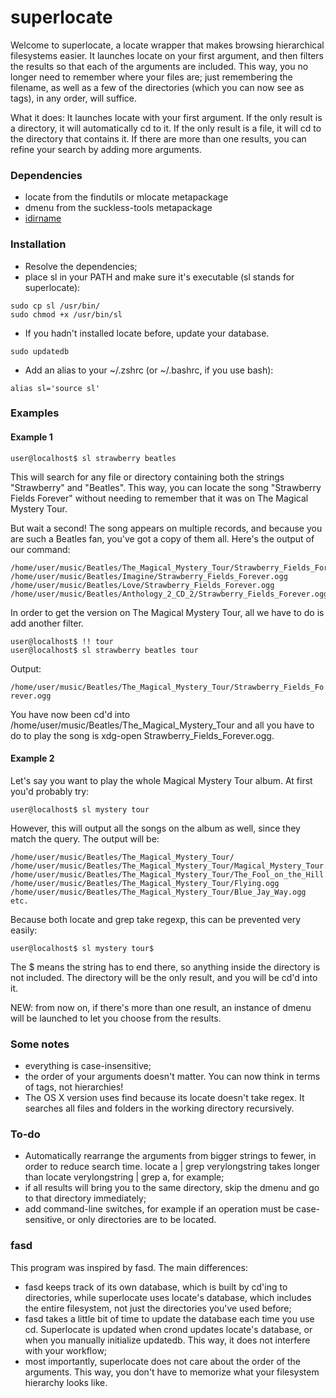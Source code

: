 superlocate
===========

 Welcome to superlocate, a locate wrapper that makes browsing hierarchical filesystems easier. It launches locate on your first argument, and then filters the results so that each of the arguments are included. This way, you no longer need to remember where your files are; just remembering the filename, as well as a few of the directories (which you can now see as tags), in any order, will suffice.

 What it does:
 It launches locate with your first argument. If the only result is a directory, it will automatically cd to it. If the only result is a file, it will cd to the directory that contains it. If there are more than one results, you can refine your search by adding more arguments.

### Dependencies
- locate from the findutils or mlocate metapackage
- dmenu from the suckless-tools metapackage
- [idirname](https://github.com/Antithesisx/idirname)
 
### Installation
- Resolve the dependencies;
- place sl in your PATH and make sure it's executable (sl stands for superlocate):

```
sudo cp sl /usr/bin/
sudo chmod +x /usr/bin/sl
```
- If you hadn't installed locate before, update your database.

`sudo updatedb`

- Add an alias to your ~/.zshrc (or ~/.bashrc, if you use bash):

`alias sl='source sl'`

### Examples
#### Example 1
`user@localhost$ sl strawberry beatles`

 This will search for any file or directory containing both the strings "Strawberry" and "Beatles". This way, you can locate the song "Strawberry Fields Forever" without needing to remember that it was on The Magical Mystery Tour.

 But wait a second! The song appears on multiple records, and because you are such a Beatles fan, you've got a copy of them all. Here's the output of our command:

```
/home/user/music/Beatles/The_Magical_Mystery_Tour/Strawberry_Fields_Forever.ogg
/home/user/music/Beatles/Imagine/Strawberry_Fields_Forever.ogg
/home/user/music/Beatles/Love/Strawberry_Fields_Forever.ogg
/home/user/music/Beatles/Anthology_2_CD_2/Strawberry_Fields_Forever.ogg
```

 In order to get the version on The Magical Mystery Tour, all we have to do is add another filter.

```
user@localhost$ !! tour
user@localhost$ sl strawberry beatles tour
```

 Output:

`/home/user/music/Beatles/The_Magical_Mystery_Tour/Strawberry_Fields_Forever.ogg`

 You have now been cd'd into /home/user/music/Beatles/The_Magical_Mystery_Tour and all you have to do to play the song is xdg-open Strawberry_Fields_Forever.ogg.


#### Example 2

 Let's say you want to play the whole Magical Mystery Tour album. At first you'd probably try:

`user@localhost$ sl mystery tour`

 However, this will output all the songs on the album as well, since they match the query. The output will be:

```
/home/user/music/Beatles/The_Magical_Mystery_Tour/
/home/user/music/Beatles/The_Magical_Mystery_Tour/Magical_Mystery_Tour.ogg
/home/user/music/Beatles/The_Magical_Mystery_Tour/The_Fool_on_the_Hill.ogg
/home/user/music/Beatles/The_Magical_Mystery_Tour/Flying.ogg
/home/user/music/Beatles/The_Magical_Mystery_Tour/Blue_Jay_Way.ogg
etc.
```

 Because both locate and grep take regexp, this can be prevented very easily:

`user@localhost$ sl mystery tour$`

 The $ means the string has to end there, so anything inside the directory is not included. The directory will be the only result, and you will be cd'd into it.


 NEW: from now on, if there's more than one result, an instance of dmenu will be launched to let you choose from the results.

### Some notes
 - everything is case-insensitive;
 - the order of your arguments doesn't matter. You can now think in terms of tags, not hierarchies!
 - The OS X version uses find because its locate doesn't take regex. It searches all files and folders in the working directory recursively.

### To-do
 - Automatically rearrange the arguments from bigger strings to fewer, in order to reduce search time. locate a | grep verylongstring takes longer than locate verylongstring | grep a, for example;
 - if all results will bring you to the same directory, skip the dmenu and go to that directory immediately;
 - add command-line switches, for example if an operation must be case-sensitive, or only directories are to be located.

### fasd
 This program was inspired by fasd. The main differences:
 - fasd keeps track of its own database, which is built by cd'ing to directories, while superlocate uses locate's database, which includes the entire filesystem, not just the directories you've used before;
 - fasd takes a little bit of time to update the database each time you use cd. Superlocate is updated when crond updates locate's database, or when you manually initialize updatedb. This way, it does not interfere with your workflow;
 - most importantly, superlocate does not care about the order of the arguments. This way, you don't have to memorize what your filesystem hierarchy looks like.


